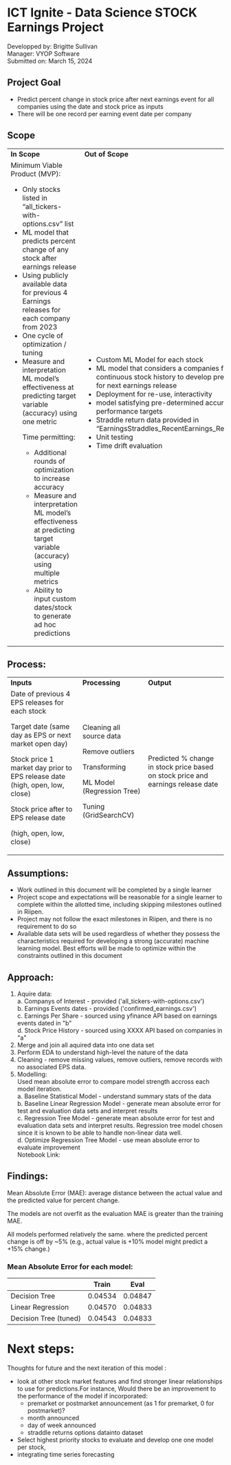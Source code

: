 # ICT Ignite - Data Science STOCK Earnings Project  </br>
Developped by: Brigitte Sullivan</br>
Manager: VYOP Software </br>
Submitted on: March 15, 2024 </br>

## Project Goal

* Predict percent change in stock price after next earnings event for all companies using the date and stock price as inputs
* There will be one record per earning event date per company

## Scope

<table>
  <tr>
   <td><strong>In Scope</strong>
   </td>
   <td><strong>Out of Scope</strong>
   </td>
  </tr>
  <tr>
   <td>Minimum Viable Product (MVP):
<ul>

<li>Only stocks listed in “all_tickers-with-options.csv” list

<li>ML model that predicts percent change of any stock after earnings release

<li>Using publicly available data for previous 4 Earnings releases for each company from 2023

<li>One cycle of optimization / tuning

<li>Measure and interpretation ML model’s effectiveness at predicting target variable (accuracy) using one metric

<p>
Time permitting:
<ul>

<li>Additional rounds of optimization to increase accuracy

<li>Measure and interpretation ML model’s effectiveness at predicting target variable (accuracy) using multiple metrics

<li>Ability to input custom dates/stock to generate ad hoc predictions
</li>
</ul>
</li>
</ul>
   </td>
   <td>
<ul>

<li>Custom ML Model for each stock  

<li>ML model that considers a companies full / continuous stock history to develop predictions for next earnings release

<li>Deployment for re-use, interactivity

<li>model satisfying pre-determined accuracy performance targets

<li>Straddle return data provided in “EarningsStraddles_RecentEarnings_Results.csv”

<li>Unit testing

<li>Time drift evaluation
</li>
</ul>
   </td>
  </tr>
</table>


## Process:

<table>
  <tr>
   <td><strong>Inputs</strong>
   </td>
   <td><strong>Processing</strong>
   </td>
   <td><strong>Output</strong>
   </td>
  </tr>
  <tr>
   <td>Date of previous 4 EPS releases for each stock
<p>
Target date (same day as EPS or next market open day)
<p>
Stock price 1 market day prior to EPS release date (high, open, low, close) 
<p>
Stock price after to EPS release date
<p>
(high, open, low, close) 
   </td>
   <td> 
   <p>
   Cleaning all source data
   <p>
   Remove outliers
   <p>
   Transforming 
<p>
ML Model (Regression Tree)
<p>
Tuning (GridSearchCV)
</li>
</ul>
   </td>
   <td>Predicted % change in stock price based on stock price and earnings release date
   </td>
  </tr>
</table>


## Assumptions:

* Work outlined in this document will be completed by a single learner 
* Project scope and expectations will be reasonable for a single learner to complete within the allotted time, including skipping milestones outlined in Riipen.
* Project may not follow the exact milestones in Riipen, and there is no requirement to do so
* Available data sets will be used regardless of whether they possess the characteristics required for developing a strong (accurate) machine learning model. Best efforts will be made to optimize within the constraints outlined in this document


## Approach: 
1. Aquire data: </br>
   a. Companys of Interest - provided ('all_tickers-with-options.csv') </br>
   b. Earnings Events dates - provided ('confirmed_earnings.csv')  </br>
   c. Earnings Per Share - sourced using yfinance API based on earnings events dated in "b" </br>
   d. Stock Price History - sourced using XXXX API based on companies in "a" </br>
2. Merge and join all aquired data into one data set
3. Perform EDA to understand high-level the nature of the data
4. Cleaning - remove missing values, remove outliers, remove records with no associated EPS data. 
5. Modelling: </br>
   Used mean absolute error to compare model strength accross each model iteration.  </br>
   a. Baseline Statistical Model - understand summary stats of the data </br>
   b. Baseline Linear Regression Model - generate mean absolute error for test and evaluation data sets and interpret results </br>
   c.  Regression Tree Model - generate mean absolute error for test and evaluation data sets and interpret results. Regression tree model chosen since it is known to be able to handle non-linear data well. </br>
   d. Optimize Regression Tree Model - use mean absolute error to evaluate improvement </br>
   Notebook Link: 
   
   
## Findings: 

Mean Absolute Error (MAE): average distance between the actual value and the predicted value for percent change. 

The models are not overfit as the evaluation MAE is greater than the training MAE.

All models performed relatively the same. where the predicted percent change is off by ~5% (e.g., actual value is +10% model might predict a +15% change.)

### Mean Absolute Error for each model:

|           |Train                  |Eval               |
|-----------|-------------|-------------------|
|Decision Tree             |0.04534    |0.04847|
|Linear Regression         |0.04570    |0.04833|
|Decision Tree (tuned)     |0.04543    |0.04833|


# Next steps:
Thoughts for future and the next iteration of this model :

* look at other stock market features and find stronger linear relationships to use for predictions.For instance,  Would there be an improvement to the performance of the model if incorporated:
   * premarket or postmarket announcement (as 1 for premarket, 0 for postmarket)?
   * month announced
   * day of week announced
   * straddle returns options datainto dataset
* Select highest priority stocks to evaluate and develop one one model per stock, 
* integrating time series forecasting







